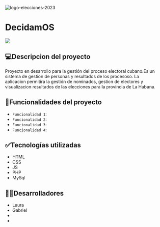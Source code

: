 ![logo-elecciones-2023](https://github.com/GDF99/DecidamOS/assets/118549220/feb52779-0aa4-4b0a-975b-8f8a787c2052)
# DecidamOS
<p align="left">
   <img src="https://img.shields.io/badge/STATUS-EN%20DESAROLLO-green">
   </p>
   
   
## :computer:Descripcion del proyecto
Proyecto en desarrollo para la gestión del proceso electoral cubano.Es un sistema de gestion de personas y resultados de los procesoso. La aplicacion permitira la gestión de nominados, gestion de electores y visualizacion resultados de las elecciones para la provincia de La Habana.

## :wrench:Funcionalidades del proyecto

- `Funcionalidad 1`: 
- `Funcionalidad 2`: 
- `Funcionalidad 3`:
- `Funcionalidad 4`:

## :white_check_mark:Tecnologías utilizadas
- HTML 
- CSS 
- JS 
- PHP 
- MySql

## :technologist:Desarrolladores
- Laura
- Gabriel
- 
-

